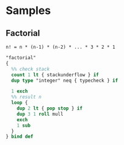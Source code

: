 # Samples

## Factorial

`n! = n * (n-1) * (n-2) * ... * 3 * 2 * 1`

```postscript
"factorial"
{
  %% check stack
  count 1 lt { stackunderflow } if
  dup type "integer" neq { typecheck } if

  1 exch
  %% result n
  loop {
    dup 2 lt { pop stop } if
    dup 3 1 roll mull
    exch
    1 sub
  }
} bind def
```
